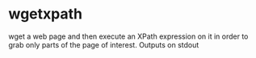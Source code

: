 # wgetxpath
wget a web page and then execute an XPath expression on it in order to grab only parts of the page of interest. Outputs on stdout
